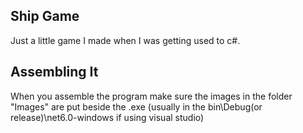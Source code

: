 ## Ship Game
Just a little game I made when I was getting used to c#.

## Assembling It
When you assemble the program make sure the images in the folder "Images" are put beside the .exe (usually in the bin\Debug(or release)\net6.0-windows if using visual studio)
